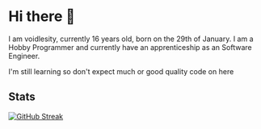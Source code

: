 # Hi there 👋

I am voidlesity, currently 16 years old, born on the 29th of January.
I am a Hobby Programmer and currently have an apprenticeship as an Software Engineer.

I'm still learning so don't expect much or good quality code on here

## Stats
[![GitHub Streak](https://streak-stats.demolab.com?user=voidlesity&theme=catppuccin-frappe)](https://git.io/streak-stats)
